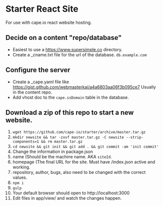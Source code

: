# Starter React Site

For use with cape.io react website hosting.

## Decide on a content "repo/database"
* Easiest to use a https://www.supersimple.co directory.
* Create a _cname.txt file for the url of the database. `db.example.com`

## Configure the server
* Create a _cape.yaml file like https://gist.github.com/webmasterkai/a4a6803aa06f3b095ce7 Usually in the content repo.
* Add vhost doc to the `cape.ssDomain` table in the database.

## Download a zip of this repo to start a new website.
1. `wget https://github.com/cape-io/starter/archive/master.tar.gz`
2. `mkdir newsite && tar -zxvf master.tar.gz -C newsite --strip-components=1 && rm master.tar.gz`
3. `cd newsite && git init && git add . && git commit -am 'init commit'`
1. Change the information in package.json
  1. name (Should be the machine name. AKA `siteId`.
  2. homepage (The final URL for the site. Must have /index.json active and working.
  3. repository, author, bugs, also need to be changed with the correct values.
2. `npm i`
3. `gulp`
4. Your default browser should open to http://localhost:3000
5. Edit files in app/view/ and watch the changes happen.
